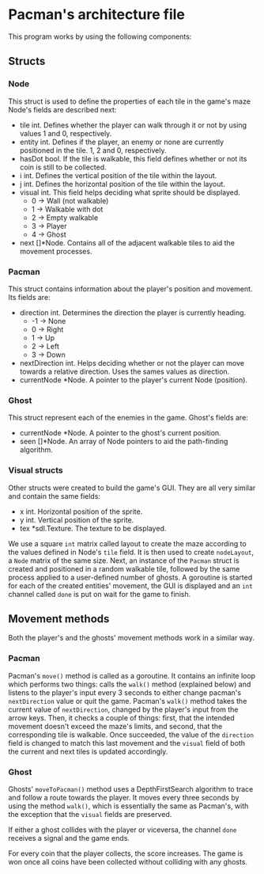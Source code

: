 # Pacman's architecture file

This program works by using the following components:

## Structs

### Node
This struct is used to define the properties of each tile in the game's maze
Node's fields are described next:
* tile int. Defines whether the player can walk through it or not by using values 1 and 0, respectively.
* entity int. Defines if the player, an enemy or none are currently positioned in the tile. 1, 2 and 0, respectively.
* hasDot bool. If the tile is walkable, this field defines whether or not its coin is still to be collected.
* i int. Defines the vertical position of the tile within the layout.
* j int. Defines the horizontal position of the tile within the layout.
* visual int. This field helps deciding what sprite should be displayed.
  * 0 -> Wall (not walkable)
  * 1 -> Walkable with dot
  * 2 -> Empty walkable
  * 3 -> Player
  * 4 -> Ghost
* next []*Node. Contains all of the adjacent walkable tiles to aid the movement processes.

### Pacman
This struct contains information about the player's position and movement.
Its fields are:
* direction int. Determines the direction the player is currently heading.
  * -1 -> None
  * 0 -> Right
  * 1 -> Up
  * 2 -> Left
  * 3 -> Down
* nextDirection int. Helps deciding whether or not the player can move towards a relative direction. Uses the sames values as direction.
* currentNode *Node. A pointer to the player's current Node (position).

### Ghost
This struct represent each of the enemies in the game.
Ghost's fields are:
- currentNode *Node. A pointer to the ghost's current position.
- seen []*Node. An array of Node pointers to aid the path-finding algorithm.

### Visual structs		
Other structs were created to build the game's GUI. They are all very similar and contain the same fields:
- x int. Horizontal position of the sprite.
- y int. Vertical position of the sprite.
- tex *sdl.Texture. The texture to be displayed.

We use a square `int` matrix called layout to create the maze according to the values defined in Node's `tile` field. It is then used to create `nodeLayout`, a `Node` matrix of the same size. Next, an instance of the `Pacman` struct is created and positioned in a random walkable tile, followed by the same process applied to a user-defined number of ghosts. A goroutine is started for each of the created entities' movement, the GUI is displayed and an `int` channel called `done` is put on wait for the game to finish.

## Movement methods

Both the player's and the ghosts' movement methods work in a similar way.

### Pacman
Pacman's `move()` method is called as a goroutine. It contains an infinite loop which performs two things: calls the `walk()` method (explained below) and listens to the player's input every 3 seconds to either change pacman's `nextDirection` value or quit the game.
Pacman's `walk()` method takes the current value of `nextDirection`, changed by the player's input from the arrow keys. Then, it checks a couple of things: first, that the intended movement doesn't exceed the maze's limits, and second, that the corresponding tile is walkable. Once succeeded, the value of the `direction` field is changed to match this last movement and the `visual` field of both the current and next tiles is updated accordingly.

### Ghost
Ghosts' `moveToPacman()` method uses a DepthFirstSearch algorithm to trace and follow a route towards the player. It moves every three seconds by using the method `walk()`, which is essentially the same as Pacman's, with the exception that the `visual` fields are preserved.

If either a ghost collides with the player or viceversa, the channel `done` receives a signal and the game ends.

For every coin that the player collects, the score increases. The game is won once all coins have been collected without colliding with any ghosts.
